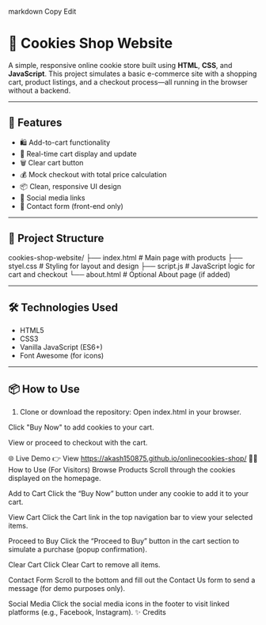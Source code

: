 
markdown
Copy
Edit
# 🍪 Cookies Shop Website

A simple, responsive online cookie store built using **HTML**, **CSS**, and **JavaScript**. This project simulates a basic e-commerce site with a shopping cart, product listings, and a checkout process—all running in the browser without a backend.

---

## 🚀 Features

- 🛍️ Add-to-cart functionality
- 🧾 Real-time cart display and update
- 🗑️ Clear cart button
- 💰 Mock checkout with total price calculation
- 📦 Clean, responsive UI design
- 🔗 Social media links
- 📄 Contact form (front-end only)

---

## 📁 Project Structure

cookies-shop-website/
├── index.html # Main page with products
├── styel.css # Styling for layout and design
├── script.js # JavaScript logic for cart and checkout
└── about.html # Optional About page (if added)

---

## 🛠️ Technologies Used

- HTML5
- CSS3
- Vanilla JavaScript (ES6+)
- Font Awesome (for icons)

---

## 📦 How to Use

1. Clone or download the repository:
Open index.html in your browser.

Click "Buy Now" to add cookies to your cart.

View or proceed to checkout with the cart.

🌐 Live Demo
👉 View  https://akash150875.github.io/onlinecookies-shop/
🧑‍💻 How to Use (For Visitors)
Browse Products
Scroll through the cookies displayed on the homepage.

Add to Cart
Click the “Buy Now” button under any cookie to add it to your cart.

View Cart
Click the Cart link in the top navigation bar to view your selected items.

Proceed to Buy
Click the “Proceed to Buy” button in the cart section to simulate a purchase (popup confirmation).

Clear Cart
Click Clear Cart to remove all items.

Contact Form
Scroll to the bottom and fill out the Contact Us form to send a message (for demo purposes only).

Social Media
Click the social media icons in the footer to visit linked platforms (e.g., Facebook, Instagram).
✨ Credits
